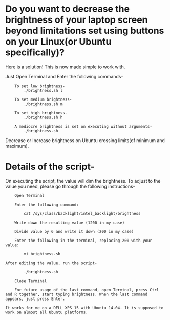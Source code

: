 # Do you want to decrease the brightness of your laptop screen beyond limitations set using buttons on your Linux(or Ubuntu specifically)?

Here is a solution! This is now made simple to work with.

Just Open Terminal and Enter the following commands-

        To set low brightness-
            ./brightness.sh l

        To set medium brightness-
            ./brightness.sh m

        To set high brightness-
            ./brightness.sh h

        A mediocre brightness is set on executing without arguments-
            ./brightness.sh


Decrease or Increase brightness on Ubuntu crossing limits(of minimum and maximum).

# Details of the script-
On executing the script, the value will dim the brightness.
To adjust to the value you need, please go through the following instructions-

        Open Terminal

        Enter the following command:

	        cat /sys/class/backlight/intel_backlight/brightness

        Write down the resulting value (1200 in my case)

        Divide value by 6 and write it down (200 in my case)

        Enter the following in the terminal, replacing 200 with your value:

        	vi brightness.sh

	After editing the value, run the script-

            ./brightness.sh

        Close Terminal

        For future usage of the last command, open Terminal, press Ctrl and R together, start typing brightness. When the last command appears, just press Enter.

    It works for me on a DELL XPS 15 with Ubuntu 14.04. It is supposed to work on almost all Ubuntu platforms.